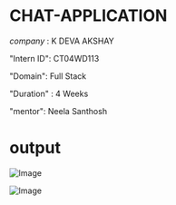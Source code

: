 # CHAT-APPLICATION

*company* : K DEVA AKSHAY

"Intern ID": CT04WD113

"Domain": Full Stack

"Duration" : 4 Weeks

"mentor": Neela Santhosh

# output

![Image](https://github.com/user-attachments/assets/c10c66d7-d7df-4945-aec9-2ad862bd869a)


![Image](https://github.com/user-attachments/assets/266f6194-830b-42c6-9cc0-4ae090b35fa3)
